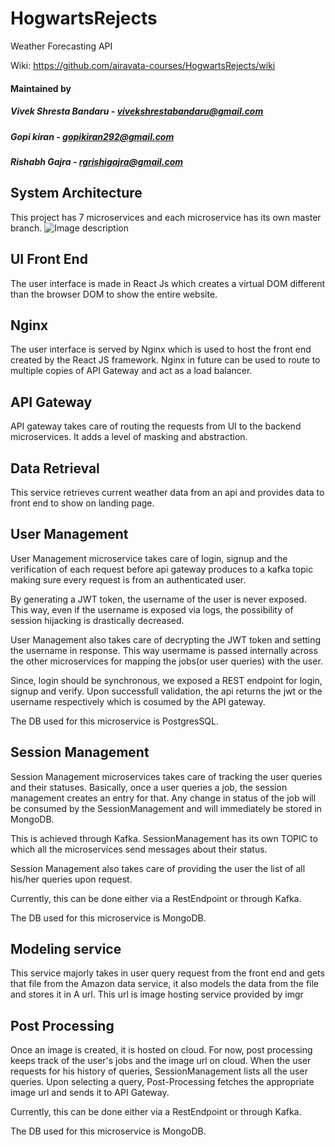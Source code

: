 # HogwartsRejects
Weather Forecasting API

Wiki: https://github.com/airavata-courses/HogwartsRejects/wiki 

#### Maintained by
##### Vivek Shresta Bandaru - vivekshrestabandaru@gmail.com
##### Gopi kiran - gopikiran292@gmail.com
##### Rishabh Gajra - rgrishigajra@gmail.com

## System Architecture
This project has 7 microservices and each microservice has its own master branch.
![Image description](https://cdn.discordapp.com/attachments/394719662086291466/679153099763351562/image0.jpg)

## UI Front End

The user interface is made in React Js which creates a virtual DOM different than the browser DOM to show the entire website.

## Nginx

The user interface is served by Nginx which is used to host the front end created by the React JS framework. Nginx in future can be used to route to multiple copies of API Gateway and act as a load balancer.

## API Gateway

API gateway takes care of routing the requests from UI to the backend microservices. It adds a level of masking and abstraction.

## Data Retrieval

This service retrieves current weather data from an api and provides data to front end to show on landing page.

## User Management

User Management microservice takes care of login, signup and the verification of each request before api gateway produces to a kafka topic making sure every request is from an authenticated user.

By generating a JWT token, the username of the user is never exposed.
This way, even if the username is exposed via logs, the possibility of session hijacking is drastically decreased.

User Management also takes care of decrypting the JWT token and setting the username in response. This way usermame is passed internally across the other microservices for mapping the jobs(or user queries) with the user.

Since, login should be synchronous, we exposed a REST endpoint for login, signup and verify. Upon successfull validation, the api returns the jwt or the username respectively which is cosumed by the API gateway.

The DB used for this microservice is PostgresSQL.


## Session Management 

Session Management microservices takes care of tracking the user queries and their statuses.
Basically, once a user queries a job, the session management creates an entry for that. Any change in status of the job will be consumed by the SessionManagement and will immediately be stored in MongoDB.

This is achieved through Kafka. SessionManagement has its own TOPIC to which all the microservices send messages about their status.

Session Management also takes care of providing the user the list of all his/her queries upon request.

Currently, this can be done either via a RestEndpoint or through Kafka.

The DB used for this microservice is MongoDB.

## Modeling service

This service majorly takes in user query request from the front end and gets that file from the Amazon data service, it also models the data from the file and stores it in A url. This url is image hosting service provided by imgr

## Post Processing

Once an image is created, it is hosted on cloud. For now, post processing keeps track of the user's jobs and the image url on cloud. When the user requests for his history of queries, SessionManagement lists all the user queries. Upon selecting a query, Post-Processing fetches the appropriate image url and sends it to API Gateway.

Currently, this can be done either via a RestEndpoint or through Kafka.

The DB used for this microservice is MongoDB.
